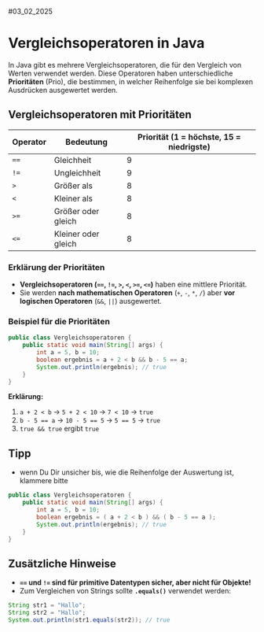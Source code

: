 #03_02_2025
# Vergleichsoperatoren in Java

In Java gibt es mehrere Vergleichsoperatoren, die für den Vergleich von Werten verwendet werden. Diese Operatoren haben unterschiedliche **Prioritäten** (Prio), die bestimmen, in welcher Reihenfolge sie bei komplexen Ausdrücken ausgewertet werden.

## **Vergleichsoperatoren mit Prioritäten**

| Operator | Bedeutung           | Priorität (1 = höchste, 15 = niedrigste) |
| -------- | ------------------- | ---------------------------------------- |
| `==`     | Gleichheit          | 9                                        |
| `!=`     | Ungleichheit        | 9                                        |
| `>`      | Größer als          | 8                                        |
| `<`      | Kleiner als         | 8                                        |
| `>=`     | Größer oder gleich  | 8                                        |
| `<=`     | Kleiner oder gleich | 8                                        |

### **Erklärung der Prioritäten**
- **Vergleichsoperatoren (`==`, `!=`, `>`, `<`, `>=`, `<=`)** haben eine mittlere Priorität.
- Sie werden **nach mathematischen Operatoren** (`+`, `-`, `*`, `/`) aber **vor logischen Operatoren** (`&&`, `||`) ausgewertet.

### **Beispiel für die Prioritäten**
```java
public class Vergleichsoperatoren {
    public static void main(String[] args) {
        int a = 5, b = 10;
        boolean ergebnis = a + 2 < b && b - 5 == a;
        System.out.println(ergebnis); // true
    }
}
```
**Erklärung:**
1. `a + 2 < b` → `5 + 2 < 10` → `7 < 10` → `true`
2. `b - 5 == a` → `10 - 5 == 5` → `5 == 5` → `true`
3. `true && true` ergibt `true`

## Tipp
- wenn Du Dir unsicher bis, wie die Reihenfolge der Auswertung ist, klammere bitte
```java
public class Vergleichsoperatoren {
    public static void main(String[] args) {
        int a = 5, b = 10;
        boolean ergebnis = ( a + 2 < b ) && ( b - 5 == a );
        System.out.println(ergebnis); // true
    }
}
```

## **Zusätzliche Hinweise**
- **`==` und `!=` sind für primitive Datentypen sicher, aber nicht für Objekte!**
- Zum Vergleichen von Strings sollte **`.equals()`** verwendet werden:
```java
String str1 = "Hallo";
String str2 = "Hallo";
System.out.println(str1.equals(str2)); // true
```

